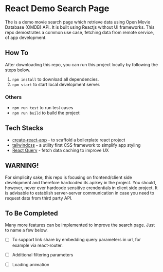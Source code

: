 # React Demo Search Page

The is a demo movie search page which retrieve data using Open Movie Database (OMDB) API.  It is built using Reactjs without UI frameworks. This repo demostrates a common use case, fetching data from remote service, of app development. 

## How To
After downloading this repo, you can run this project locally by following the steps below.

1. `npm install` to download all dependencies.
2. `npm start` to start local development server.

### Others 
* `npm run test` to run test cases
* `npm run build` to build the project 

## Tech Stacks
* [create-react-app](https://github.com/facebook/create-react-app) - to scaffold a boilerplate react project
* [tailwindcss](https://tailwindcss.com/) - a utility first CSS framework to simplify app styling
* [React Query](https://react-query.tanstack.com/) - fetch data caching to improve UX

## WARNING!

For simplicity sake, this repo is focusing on frontend/client side development and therefore hardcoded its apikey in the project. You should, however, never ever hardcode sensitive crendentials in client side project. It is advisable to establish server-server communication in case you need to request data from third party API.  

## To Be Completed
Many more features can be implemented to improve the search page. Just to name a few below.

* [ ] To support link share by embedding query parameters in url, for example via react-router.
* [ ] Additional filtering parameters
* [ ] Loading animation
 

